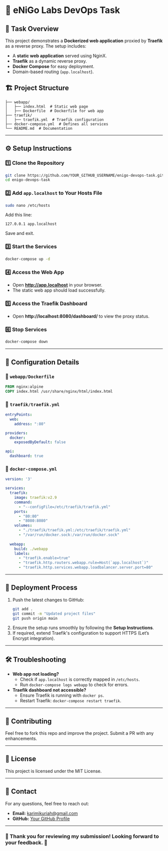 # 🚀 eNiGo Labs DevOps Task

## 📌 Task Overview
This project demonstrates a **Dockerized web application** proxied by **Traefik** as a reverse proxy. The setup includes:
- A **static web application** served using NginX.
- **Traefik** as a dynamic reverse proxy.
- **Docker Compose** for easy deployment.
- Domain-based routing (`app.localhost`).

## 🏗️ Project Structure
```
├── webapp/
│   ├── index.html  # Static web page
│   ├── Dockerfile  # Dockerfile for web app
├── traefik/
│   ├── traefik.yml  # Traefik configuration
├── docker-compose.yml  # Defines all services
└── README.md  # Documentation
```

---

## ⚙️ Setup Instructions

### 1️⃣ Clone the Repository
```bash
git clone https://github.com/YOUR_GITHUB_USERNAME/enigo-devops-task.git
cd enigo-devops-task
```

### 2️⃣ Add `app.localhost` to Your Hosts File
```bash
sudo nano /etc/hosts
```
Add this line:
```
127.0.0.1 app.localhost
```
Save and exit.

### 3️⃣ Start the Services
```bash
docker-compose up -d
```

### 4️⃣ Access the Web App
- Open **http://app.localhost** in your browser.
- The static web app should load successfully.

### 5️⃣ Access the Traefik Dashboard
- Open **http://localhost:8080/dashboard/** to view the proxy status.

### 6️⃣ Stop Services
```bash
docker-compose down
```

---

## 📝 Configuration Details

### 📄 `webapp/Dockerfile`
```dockerfile
FROM nginx:alpine
COPY index.html /usr/share/nginx/html/index.html
```

### 📄 `traefik/traefik.yml`
```yaml
entryPoints:
  web:
    address: ":80"

providers:
  docker:
    exposedByDefault: false

api:
  dashboard: true
```

### 📄 `docker-compose.yml`
```yaml
version: '3'

services:
  traefik:
    image: traefik:v2.9
    command:
      - "--configFile=/etc/traefik/traefik.yml"
    ports:
      - "80:80"
      - "8080:8080"
    volumes:
      - "./traefik/traefik.yml:/etc/traefik/traefik.yml"
      - "/var/run/docker.sock:/var/run/docker.sock"
  
  webapp:
    build: ./webapp
    labels:
      - "traefik.enable=true"
      - "traefik.http.routers.webapp.rule=Host(`app.localhost`)"
      - "traefik.http.services.webapp.loadbalancer.server.port=80"
```

---

## 🚀 Deployment Process
1. Push the latest changes to GitHub:
   ```bash
   git add .
   git commit -m "Updated project files"
   git push origin main
   ```
2. Ensure the setup runs smoothly by following the **Setup Instructions**.
3. If required, extend Traefik's configuration to support HTTPS (Let’s Encrypt integration).

---

## 🛠 Troubleshooting
- **Web app not loading?**
  - Check if `app.localhost` is correctly mapped in `/etc/hosts`.
  - Run `docker-compose logs webapp` to check for errors.
- **Traefik dashboard not accessible?**
  - Ensure Traefik is running with `docker ps`.
  - Restart Traefik: `docker-compose restart traefik`.

---

## 🤝 Contributing
Feel free to fork this repo and improve the project. Submit a PR with any enhancements.

---

## 📜 License
This project is licensed under the MIT License.

---

## 📩 Contact
For any questions, feel free to reach out:
- **Email:** karimikuriah@gmail.com
- **GitHub:** [Your GitHub Profile](https://github.com/YOUR_GITHUB_USERNAME)

---

### 🎉 Thank you for reviewing my submission! Looking forward to your feedback. 🚀

